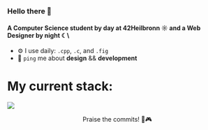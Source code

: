 ### Hello there 👋

#### A Computer Science student by day at 42Heilbronn ☼ and a Web Designer by night ☾\

- ⚙️ I use daily: `.cpp`,  `.c`, and `.fig` 
- 💬 `ping` me about **design** && **development**


# My current stack:
<p align="left">
  <a href="https://skillicons.dev">
    <img src="https://skillicons.dev/icons?i=c,cpp,git,react,javascript,vscode,figma" />
  </a>
</p>

<p align="center">
  Praise the commits! 🖤🎮
</p>
